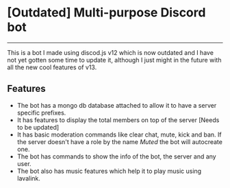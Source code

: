 # [Outdated] Multi-purpose Discord bot

***

This is a bot I made using discod.js v12 which is now outdated and I have not yet gotten some time to update it, although I just might in the future with all the new cool features of v13.

## Features
* The bot has a mongo db database attached to allow it to have a server specific prefixes.
* It has features to display the total members on top of the server [Needs to be updated]
* It has basic moderation commands like clear chat, mute, kick and ban. If the server doesn't have a role by the name *Muted* the bot will autocreate one.
* The bot has commands to show the info of the bot, the server and any user.
* The bot also has music features which help it to play music using lavalink.
